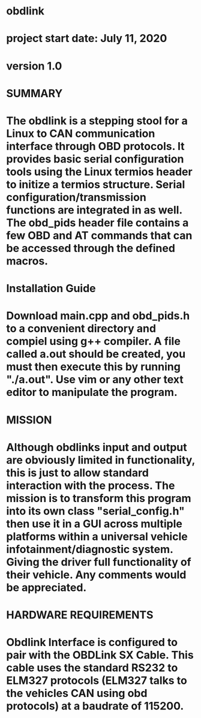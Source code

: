 # obdlink
# project start date: July 11, 2020
# version 1.0 

# SUMMARY
#  The obdlink is a stepping stool for a Linux to CAN communication interface through OBD protocols. It provides basic serial configuration tools using the Linux termios header to initize a termios structure. Serial configuration/transmission functions are integrated in as well. The obd_pids header file contains a few OBD and AT commands that can be accessed through the defined macros. 

# Installation Guide
#   Download main.cpp and obd_pids.h to a convenient directory and compiel using g++ compiler. A file called a.out should be created, you must then execute this by running "./a.out". Use vim or any other text editor to manipulate the program. 

# MISSION
#   Although obdlinks input and output are obviously limited in functionality, this is just to allow standard interaction with the process. The mission is to transform this program into its own class "serial_config.h" then use it in a GUI across multiple platforms within a universal vehicle infotainment/diagnostic system. Giving the driver full functionality of their vehicle. Any comments would be appreciated. 

# HARDWARE REQUIREMENTS
#   Obdlink Interface is configured to pair with the OBDLink SX Cable. This cable uses the standard RS232 to ELM327 protocols (ELM327 talks to the vehicles CAN using obd protocols) at a baudrate of 115200. 
